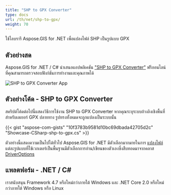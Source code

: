 ```yaml
---
title: "SHP to GPX Converter"
type: docs
url: /th/net/shp-to-gpx/
weight: 70
---
```


ใช้ไลบรารี Aspose.GIS for .NET เพื่อแปลงไฟล์ SHP เป็นรูปแบบ GPX

## **ตัวอย่างสด**

Aspose.GIS for .NET / C# นำเสนอแอปพลิเคชัน ["SHP to GPX Converter"](https://products.aspose.app/gis/conversion/shp-to-gpx) ฟรีออนไลน์ ที่คุณสามารถตรวจสอบฟังก์ชันการทำงานและคุณภาพได้

![SHP to GPX Converter App](conversion.png)

## **ตัวอย่างโค้ด - SHP to GPX Converter**

สคริปต์โค้ดต่อไปนี้แสดงวิธีการใช้งาน SHP to GPX Converter หากคุณระบุระบบอ้างอิงเชิงพื้นที่สำหรับเลเยอร์ GPX ปลายทาง รูปทรงทั้งหมดจะถูกแปลงเป็นระบบนั้น

{{< gist "aspose-com-gists" "10f3783b9581d10bc69dbada42705d2c" "Showcase-CSharp-shp-to-gpx.cs" >}}

ตัวอย่างนี้แสดงความเป็นไปได้ทั่วไป Aspose.GIS for .NET มีตัวเลือกมากมายในการ [แปลงไฟล์](https://docs.aspose.com/gis/net/vector-layers/) แต่ละรูปแบบที่ใช้เวกเตอร์เป็นพื้นฐานมีตัวเลือกการอ่าน/เขียนของตัวเองซึ่งสืบทอดมาจากคลาส [DriverOptions](https://reference.aspose.com/gis/net/aspose.gis/driveroptions)

## **แพลตฟอร์ม - .NET / C#**

เราสนับสนุน Framework 4.7 หรือใหม่กว่าภายใต้ Windows และ .NET Core 2.0 หรือใหม่กว่าภายใต้ Windows หรือ Linux
